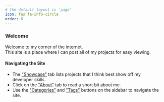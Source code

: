 ```yaml
---
# the default layout is 'page'
icon: fas fa-info-circle
order: 6
---
```


### Welcome
Welcome to my corner of the internet.<br>
This site is a place where I can post all of my projects for easy viewing.

#### Navigating the Site
- The ["Showcase"](/showcase/) tab lists projects that I think best show off my developer skills.<br>
- Click on the ["About"](/about/) tab to read a short bit about me. <br>
- Use the ["Categories"](/categories/) and ["Tags"](/tags/) buttons on the sidebar to navigate the site.